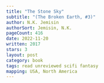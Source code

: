 ```yaml
---
title: "The Stone Sky"
subtitle: "(The Broken Earth, #3)"
author: N.K. Jemisin
authorSort: Jemisin, N.K.
pageCount: 416
date: 2022-11-20
written: 2017
stars: 3
layout: post
category: book
tags: read unreviewed scifi fantasy
mapping: USA, North America
---
```

